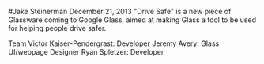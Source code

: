 #Jake Steinerman December 21, 2013
"Drive Safe" is a new piece of Glassware coming to Google Glass, aimed at making Glass a tool to be used for helping people drive safer.

Team
Victor Kaiser-Pendergrast: Developer
Jeremy Avery: Glass UI/webpage Designer
Ryan Spletzer: Developer
